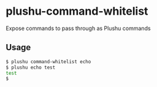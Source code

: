 # plushu-command-whitelist

Expose commands to pass through as Plushu commands

## Usage

```bash
$ plushu command-whitelist echo
$ plushu echo test
test
$
```
